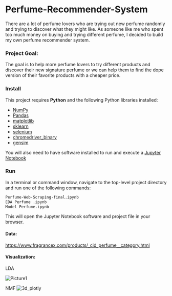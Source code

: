 # Perfume-Recommender-System

There are a lot of perfume lovers who are trying out new perfume randomly and trying to discover what they might like. As someone like me who spent too much money on buying and trying different perfume, I decided to build my own perfume recommender system.

### Project Goal:
The goal is to help more perfume lovers to try different products and discover their new signature perfume or we can help them to find the dope version of their favorite products with a cheaper price. 

### Install

This project requires **Python** and the following Python libraries installed:

- [NumPy](http://www.numpy.org/)
- [Pandas](http://pandas.pydata.org/)
- [matplotlib](http://matplotlib.org/)
- [sklearn](https://scikit-learn.org) 
- [selenium](https://pypi.org/project/selenium/)
- [chromedriver_binary](https://pypi.org/project/chromedriver-binary/)
- [gensim](https://pypi.org/project/gensim/)

You will also need to have software installed to run and execute a [Jupyter Notebook](http://ipython.org/notebook.html)


### Run

In a terminal or command window, navigate to the top-level project directory and run one of the following commands:


```bash
Perfume-Web-Scraping-final.ipynb
EDA Perfume .ipynb
Model Perfume.ipynb
```

This will open the Jupyter Notebook software and project file in your browser.

#### Data:
https://www.fragrancex.com/products/_cid_perfume__category.html

#### Visualization:

LDA

![Picture1](https://user-images.githubusercontent.com/44122973/66239633-4272dd00-e6af-11e9-9161-1671d9a4c5a8.png)

NMF
![3d_plotly](https://user-images.githubusercontent.com/44122973/66238892-5cabbb80-e6ad-11e9-91e1-c9c8ea3f8d59.png)

